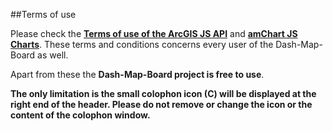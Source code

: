 ##Terms of use

Please check the **[Terms of use of the ArcGIS JS API](https://developers.arcgis.com/terms/)** and **[amChart JS Charts](https://www.amcharts.com/download/)**. These terms and conditions concerns every user of the Dash-Map-Board as well.

Apart from these the **Dash-Map-Board project is free to use**.  
  
**The only limitation is the small colophon icon (C) will be displayed at the right end of the header. Please do not remove or change the icon or the content of the colophon window.**

